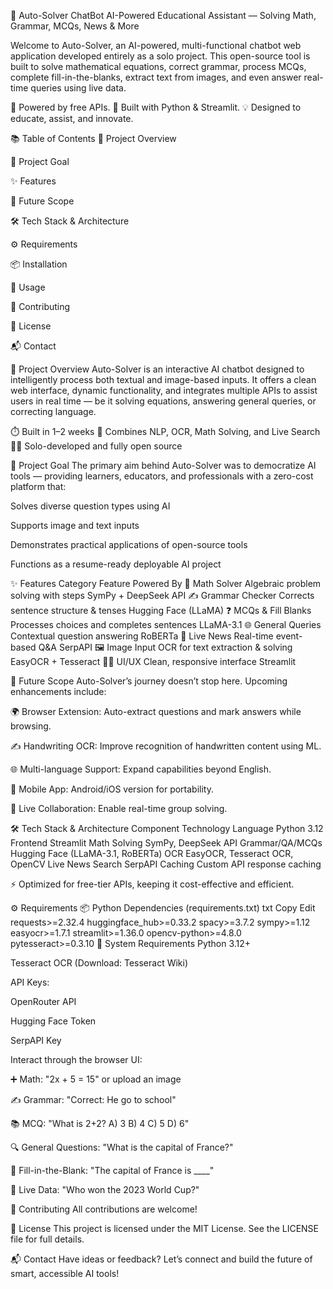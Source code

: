 🤖 Auto-Solver ChatBot
AI-Powered Educational Assistant — Solving Math, Grammar, MCQs, News & More

Welcome to Auto-Solver, an AI-powered, multi-functional chatbot web application developed entirely as a solo project. This open-source tool is built to solve mathematical equations, correct grammar, process MCQs, complete fill-in-the-blanks, extract text from images, and even answer real-time queries using live data.

🧠 Powered by free APIs.
🧩 Built with Python & Streamlit.
💡 Designed to educate, assist, and innovate.

📚 Table of Contents
🚀 Project Overview

🎯 Project Goal

✨ Features

🔭 Future Scope

🛠️ Tech Stack & Architecture

⚙️ Requirements

📦 Installation

🧪 Usage

🤝 Contributing

📝 License

📬 Contact

🚀 Project Overview
Auto-Solver is an interactive AI chatbot designed to intelligently process both textual and image-based inputs. It offers a clean web interface, dynamic functionality, and integrates multiple APIs to assist users in real time — be it solving equations, answering general queries, or correcting language.

⏱️ Built in 1–2 weeks
🧩 Combines NLP, OCR, Math Solving, and Live Search
🧑‍💻 Solo-developed and fully open source

🎯 Project Goal
The primary aim behind Auto-Solver was to democratize AI tools — providing learners, educators, and professionals with a zero-cost platform that:

Solves diverse question types using AI

Supports image and text inputs

Demonstrates practical applications of open-source tools

Functions as a resume-ready deployable AI project

✨ Features
Category	Feature	Powered By
🧮 Math Solver	Algebraic problem solving with steps	SymPy + DeepSeek API
✍️ Grammar Checker	Corrects sentence structure & tenses	Hugging Face (LLaMA)
❓ MCQs & Fill Blanks	Processes choices and completes sentences	LLaMA-3.1
🌐 General Queries	Contextual question answering	RoBERTa
📰 Live News	Real-time event-based Q&A	SerpAPI
🖼️ Image Input	OCR for text extraction & solving	EasyOCR + Tesseract
🧑‍🎓 UI/UX	Clean, responsive interface	Streamlit

🔭 Future Scope
Auto-Solver’s journey doesn’t stop here. Upcoming enhancements include:

🌍 Browser Extension: Auto-extract questions and mark answers while browsing.

✍️ Handwriting OCR: Improve recognition of handwritten content using ML.

🌐 Multi-language Support: Expand capabilities beyond English.

📲 Mobile App: Android/iOS version for portability.

👥 Live Collaboration: Enable real-time group solving.

🛠️ Tech Stack & Architecture
Component	Technology
Language	Python 3.12
Frontend	Streamlit
Math Solving	SymPy, DeepSeek API
Grammar/QA/MCQs	Hugging Face (LLaMA-3.1, RoBERTa)
OCR	EasyOCR, Tesseract OCR, OpenCV
Live News Search	SerpAPI
Caching	Custom API response caching

⚡ Optimized for free-tier APIs, keeping it cost-effective and efficient.

⚙️ Requirements
📦 Python Dependencies (requirements.txt)
txt
Copy
Edit
requests>=2.32.4
huggingface_hub>=0.33.2
spacy>=3.7.2
sympy>=1.12
easyocr>=1.7.1
streamlit>=1.36.0
opencv-python>=4.8.0
pytesseract>=0.3.10
🧱 System Requirements
Python 3.12+

Tesseract OCR (Download: Tesseract Wiki)

API Keys:

OpenRouter API

Hugging Face Token

SerpAPI Key


Interact through the browser UI:

➕ Math: "2x + 5 = 15" or upload an image

✍️ Grammar: "Correct: He go to school"

📚 MCQ: "What is 2+2? A) 3 B) 4 C) 5 D) 6"

🔍 General Questions: "What is the capital of France?"

🔄 Fill-in-the-Blank: "The capital of France is ____"

📰 Live Data: "Who won the 2023 World Cup?"

🤝 Contributing
All contributions are welcome!

📝 License
This project is licensed under the MIT License.
See the LICENSE file for full details.

📬 Contact
Have ideas or feedback?
Let’s connect and build the future of smart, accessible AI tools!
